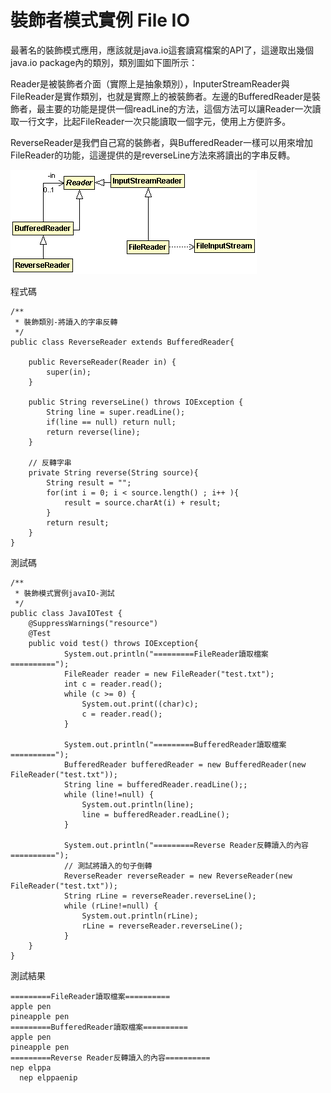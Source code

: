 # 裝飾者模式實例 File IO

最著名的裝飾模式應用，應該就是java.io這套讀寫檔案的API了，這邊取出幾個java.io package內的類別，類別圖如下圖所示：  
  
Reader是被裝飾者介面（實際上是抽象類別），InputerStreamReader與FileReader是實作類別，也就是實際上的被裝飾者。左邊的BufferedReader是裝飾者，最主要的功能是提供一個readLine的方法，這個方法可以讓Reader一次讀取一行文字，比起FileReader一次只能讀取一個字元，使用上方便許多。  
  
ReverseReader是我們自己寫的裝飾者，與BufferedReader一樣可以用來增加FileReader的功能，這邊提供的是reverseLine方法來將讀出的字串反轉。  
  
![File IO](image/fileIO.gif)  

程式碼
```
/**
 * 裝飾類別-將讀入的字串反轉
 */
public class ReverseReader extends BufferedReader{

	public ReverseReader(Reader in) {
		super(in);
	}

	public String reverseLine() throws IOException {
		String line = super.readLine();
		if(line == null) return null;
		return reverse(line);
	}

	// 反轉字串
	private String reverse(String source){
		String result = "";
		for(int i = 0; i < source.length() ; i++ ){
			result = source.charAt(i) + result;
		}
		return result;
	}
}
```

測試碼
```
/**
 * 裝飾模式實例javaIO-測試
 */
public class JavaIOTest {
	@SuppressWarnings("resource")
	@Test
	public void test() throws IOException{
			System.out.println("=========FileReader讀取檔案==========");
			FileReader reader = new FileReader("test.txt");
			int c = reader.read();
			while (c >= 0) {
	            System.out.print((char)c);
	            c = reader.read();
	        }	
			
			System.out.println("=========BufferedReader讀取檔案==========");
			BufferedReader bufferedReader = new BufferedReader(new FileReader("test.txt"));
			String line = bufferedReader.readLine();;
			while (line!=null) {
                System.out.println(line);
                line = bufferedReader.readLine();
            }	
			
			System.out.println("=========Reverse Reader反轉讀入的內容==========");
			// 測試將讀入的句子倒轉
			ReverseReader reverseReader = new ReverseReader(new FileReader("test.txt"));
			String rLine = reverseReader.reverseLine();
			while (rLine!=null) {
                System.out.println(rLine);
                rLine = reverseReader.reverseLine();
            }		
	}
}
```
 
測試結果    
```
=========FileReader讀取檔案==========
apple pen
pineapple pen  
=========BufferedReader讀取檔案==========
apple pen
pineapple pen  
=========Reverse Reader反轉讀入的內容==========
nep elppa
  nep elppaenip
```
